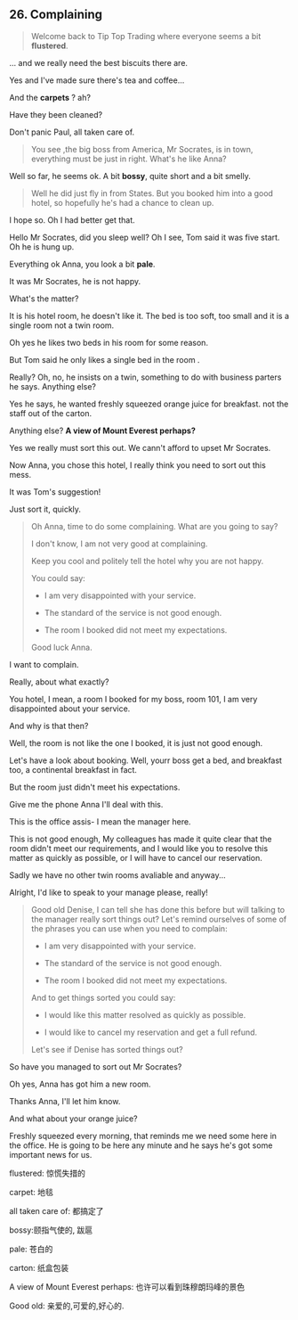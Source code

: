 ## 26. Complaining

> Welcome back to Tip Top Trading where everyone seems a bit **flustered**.

... and we really need the best biscuits there are.

Yes and I've made sure there's tea and coffee...

And the **carpets** ? ah?

Have they been cleaned?

Don't panic Paul, all taken care of.

> You see ,the big boss from America, Mr Socrates, is in town, everything must be just in right. What's he like Anna?

Well so far, he seems ok. A bit **bossy**, quite short and a bit smelly.

> Well he did just fly in from States. But you booked him into a good hotel, so hopefully he's had a chance to clean up.

I hope so. Oh I had better get that.

Hello Mr Socrates, did you sleep well? Oh I see, Tom said it was five start. Oh he is hung up. 

Everything ok Anna, you look a bit **pale**.

It was Mr Socrates, he is not happy.

What's the matter?

It is his hotel room, he doesn't like it. The bed is too soft, too small and it is a single room not a twin room.

Oh yes he likes two beds in his room for some reason.

But Tom said he only likes a single bed in the room .

Really? Oh, no, he insists on a twin, something to do with business parters he says. Anything else?

Yes he says, he wanted freshly squeezed orange juice for breakfast. not the staff out of the carton.

Anything else? **A view of Mount Everest perhaps?**

Yes we really must sort this out. We cann't afford to upset Mr Socrates.

Now Anna, you chose this hotel, I really think you need to sort out this mess.

It was Tom's suggestion!

Just sort it, quickly.

> Oh Anna, time to do some complaining. What are you going to say? 
> 
> I don't know, I am not very good at complaining.
> 
> Keep you cool and politely tell the hotel why you are not happy.
> 
> You could say:
> 
> * I am very disappointed with your service.
> 
> * The standard of the service is not good enough.
> 
> * The room I booked did not meet my expectations.
> 
> Good luck Anna.

I want to complain. 

Really, about what exactly?

You hotel, I mean, a room I booked for my boss, room 101, I am very disappointed about your service.

And why is that then?

Well, the room is not like the one I booked, it is just not good enough. 

Let's have a look about booking. Well, yourr boss get a bed, and breakfast too, a continental breakfast in fact.

But the room just didn't meet his expectations.

Give me the phone Anna I'll deal with this. 

This is the office assis- I mean the manager here. 

This is not good enough, My colleagues has made it quite clear that the room didn't meet our requirements, and I would like you to resolve this matter as quickly as possible, or I will have to cancel our reservation. 

Sadly we have no other twin rooms avaliable and anyway...

Alright, I'd like to speak to your manage please, really!

> Good old Denise, I can tell she has done this before but will talking to the manager really sort things out? Let's remind ourselves of some of the phrases you can use when you need to complain:
> 
> * I am very disappointed with your service.
> 
> * The standard of the service is not good enough.
> 
> * The room I booked did not meet my expectations.
> 
> And to get things sorted you could say:
> 
> * I would like this matter resolved as quickly as possible.
> 
> * I would like to cancel my reservation and get a full refund.
> 
> Let's see if Denise has sorted things out?

So have you managed to sort out Mr Socrates?

Oh yes, Anna has got him a new room. 

Thanks Anna, I'll let him know. 

And what about your orange juice?

Freshly squeezed every morning, that reminds me we need some here in the office. He is going to be here any minute and he says he's got some important news for us.



flustered: 惊慌失措的

carpet: 地毯

all taken care of: 都搞定了

bossy:颐指气使的, 跋扈

pale: 苍白的

carton: 纸盒包装

A view of Mount Everest perhaps: 也许可以看到珠穆朗玛峰的景色

Good old: 亲爱的,可爱的,好心的.
